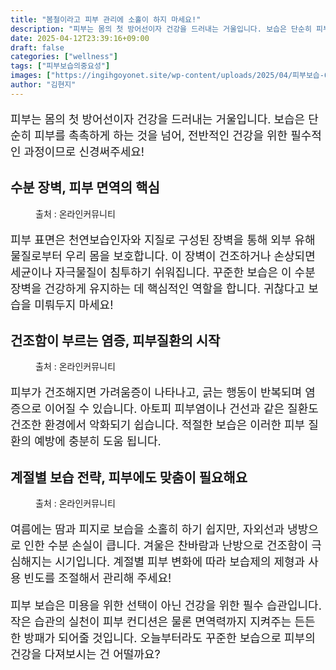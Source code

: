 ```yaml
---
title: "봄철이라고 피부 관리에 소홀이 하지 마세요!"
description: "피부는 몸의 첫 방어선이자 건강을 드러내는 거울입니다. 보습은 단순히 피부를 촉촉하게 하는 것을 넘어, 전반적인 건강을 위한 필수적인 과정이므로 신경써주세요!"
date: 2025-04-12T23:39:16+09:00
draft: false
categories: ["wellness"]
tags: ["피부보습의중요성"]
images: ["https://ingihgoyonet.site/wp-content/uploads/2025/04/피부보습-683x1024.jpg", "https://ingihgoyonet.site/wp-content/uploads/2025/04/보습관리-683x1024.jpg", "https://ingihgoyonet.site/wp-content/uploads/2025/04/보습의중요성-1-683x1024.jpg"]
author: "김현지"
---
```


<p style="font-size:18px">피부는 몸의 첫 방어선이자 건강을 드러내는 거울입니다. 보습은 단순히 피부를 촉촉하게 하는 것을 넘어, 전반적인 건강을 위한 필수적인 과정이므로 신경써주세요!</p> <h2 >수분 장벽, 피부 면역의 핵심</h2> <figure ><img src="https://ingihgoyonet.site/wp-content/uploads/2025/04/피부보습-683x1024.jpg" alt="" style="aspect-ratio:16/9;object-fit:cover"/><figcaption >출처 : 온라인커뮤니티</figcaption></figure> <p style="font-size:18px">피부 표면은 천연보습인자와 지질로 구성된 장벽을 통해 외부 유해 물질로부터 우리 몸을 보호합니다. 이 장벽이 건조하거나 손상되면 세균이나 자극물질이 침투하기 쉬워집니다. 꾸준한 보습은 이 수분 장벽을 건강하게 유지하는 데 핵심적인 역할을 합니다. 귀찮다고 보습을 미뤄두지 마세요!</p> <h2 >건조함이 부르는 염증, 피부질환의 시작</h2> <figure ><img src="https://ingihgoyonet.site/wp-content/uploads/2025/04/보습관리-683x1024.jpg" alt="" style="aspect-ratio:16/9;object-fit:cover"/><figcaption >출처 : 온라인커뮤니티</figcaption></figure> <p style="font-size:18px">피부가 건조해지면 가려움증이 나타나고, 긁는 행동이 반복되며 염증으로 이어질 수 있습니다. 아토피 피부염이나 건선과 같은 질환도 건조한 환경에서 악화되기 쉽습니다. 적절한 보습은 이러한 피부 질환의 예방에 충분히 도움 됩니다.</p> <h2 >계절별 보습 전략, 피부에도 맞춤이 필요해요</h2> <figure ><img src="https://ingihgoyonet.site/wp-content/uploads/2025/04/보습의중요성-1-683x1024.jpg" alt="" style="aspect-ratio:16/9;object-fit:cover"/><figcaption >출처 : 온라인커뮤니티</figcaption></figure> <p style="font-size:18px">여름에는 땀과 피지로 보습을 소홀히 하기 쉽지만, 자외선과 냉방으로 인한 수분 손실이 큽니다. 겨울은 찬바람과 난방으로 건조함이 극심해지는 시기입니다. 계절별 피부 변화에 따라 보습제의 제형과 사용 빈도를 조절해서 관리해 주세요!</p> <p style="font-size:18px">피부 보습은 미용을 위한 선택이 아닌 건강을 위한 필수 습관입니다. 작은 습관의 실천이 피부 컨디션은 물론 면역력까지 지켜주는 든든한 방패가 되어줄 것입니다. 오늘부터라도 꾸준한 보습으로 피부의 건강을 다져보시는 건 어떨까요?</p>